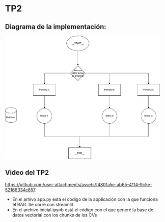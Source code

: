 # TP2

## Diagrama de la implementación:

![](LLM_TP2.jpg)



## Video del TP2
https://github.com/user-attachments/assets/f4801a5e-ab65-4114-9c5e-52166334c857


- En el arhivo app.py está el código de la applicación con la que funciona el RAG. Se corre con streamlit
- En el archivo inicial.ipynb está el código con el que generé la base de datos vectorial con los chunks de los CVs
